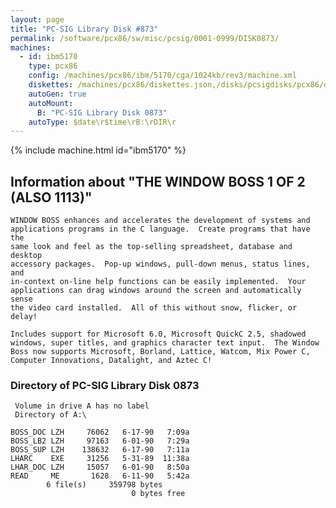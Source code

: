 ```yaml
---
layout: page
title: "PC-SIG Library Disk #873"
permalink: /software/pcx86/sw/misc/pcsig/0001-0999/DISK0873/
machines:
  - id: ibm5170
    type: pcx86
    config: /machines/pcx86/ibm/5170/cga/1024kb/rev3/machine.xml
    diskettes: /machines/pcx86/diskettes.json,/disks/pcsigdisks/pcx86/diskettes.json
    autoGen: true
    autoMount:
      B: "PC-SIG Library Disk 0873"
    autoType: $date\r$time\rB:\rDIR\r
---
```


{% include machine.html id="ibm5170" %}

## Information about "THE WINDOW BOSS 1 OF 2 (ALSO 1113)"

    WINDOW BOSS enhances and accelerates the development of systems and
    applications programs in the C language.  Create programs that have the
    same look and feel as the top-selling spreadsheet, database and desktop
    accessory packages.  Pop-up windows, pull-down menus, status lines, and
    in-context on-line help functions can be easily implemented.  Your
    applications can drag windows around the screen and automatically sense
    the video card installed.  All of this without snow, flicker, or
    delay!
    
    Includes support for Microsoft 6.0, Microsoft QuickC 2.5, shadowed
    windows, super titles, and graphics character text input.  The Window
    Boss now supports Microsoft, Borland, Lattice, Watcom, Mix Power C,
    Computer Innovations, Datalight, and Aztec C!

### Directory of PC-SIG Library Disk 0873

     Volume in drive A has no label
     Directory of A:\

    BOSS_DOC LZH     76062   6-17-90   7:09a
    BOSS_LB2 LZH     97163   6-01-90   7:29a
    BOSS_SUP LZH    138632   6-17-90   7:11a
    LHARC    EXE     31256   5-31-89  11:38a
    LHAR_DOC LZH     15057   6-01-90   8:50a
    READ     ME       1628   6-11-90   5:42a
            6 file(s)     359798 bytes
                               0 bytes free
